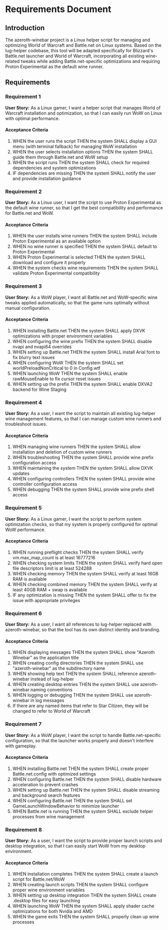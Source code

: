 # Requirements Document

## Introduction

The azeroth-winebar project is a Linux helper script for managing and optimizing World of Warcraft and Battle.net on Linux systems. Based on the lug-helper codebase, this tool will be adapted specifically for Blizzard's Battle.net launcher and World of Warcraft, incorporating all existing wine-related tweaks while adding Battle.net-specific optimizations and requiring Proton Experimental as the default wine runner.

## Requirements

### Requirement 1

**User Story:** As a Linux gamer, I want a helper script that manages World of Warcraft installation and optimization, so that I can easily run WoW on Linux with optimal performance.

#### Acceptance Criteria

1. WHEN the user runs the script THEN the system SHALL display a GUI menu (with terminal fallback) for managing WoW installation
2. WHEN the user selects installation options THEN the system SHALL guide them through Battle.net and WoW setup
3. WHEN the script runs THEN the system SHALL check for required dependencies and system optimizations
4. IF dependencies are missing THEN the system SHALL notify the user and provide installation guidance

### Requirement 2

**User Story:** As a Linux user, I want the script to use Proton Experimental as the default wine runner, so that I get the best compatibility and performance for Battle.net and WoW.

#### Acceptance Criteria

1. WHEN the user installs wine runners THEN the system SHALL include Proton Experimental as an available option
2. WHEN no wine runner is specified THEN the system SHALL default to Proton Experimental
3. WHEN Proton Experimental is selected THEN the system SHALL download and configure it properly
4. WHEN the system checks wine requirements THEN the system SHALL validate Proton Experimental compatibility

### Requirement 3

**User Story:** As a WoW player, I want all Battle.net and WoW-specific wine tweaks applied automatically, so that the game runs optimally without manual configuration.

#### Acceptance Criteria

1. WHEN installing Battle.net THEN the system SHALL apply DXVK optimizations with proper environment variables
2. WHEN configuring the wine prefix THEN the system SHALL disable nvapi and nvapi64 overrides
3. WHEN setting up Battle.net THEN the system SHALL install Arial font to fix blurry text issues
4. WHEN configuring WoW THEN the system SHALL set worldPreloadNonCritical to 0 in Config.wtf
5. WHEN launching WoW THEN the system SHALL enable rawMouseEnable to fix cursor reset issues
6. WHEN setting up the prefix THEN the system SHALL enable DXVA2 backend for Wine Staging

### Requirement 4

**User Story:** As a user, I want the script to maintain all existing lug-helper wine management features, so that I can manage custom wine runners and troubleshoot issues.

#### Acceptance Criteria

1. WHEN managing wine runners THEN the system SHALL allow installation and deletion of custom wine runners
2. WHEN troubleshooting THEN the system SHALL provide wine prefix configuration access
3. WHEN maintaining the system THEN the system SHALL allow DXVK updates
4. WHEN configuring controllers THEN the system SHALL provide wine controller configuration access
5. WHEN debugging THEN the system SHALL provide wine prefix shell access

### Requirement 5

**User Story:** As a Linux gamer, I want the script to perform system optimization checks, so that my system is properly configured for optimal WoW performance.

#### Acceptance Criteria

1. WHEN running preflight checks THEN the system SHALL verify vm.max_map_count is at least 16777216
2. WHEN checking system limits THEN the system SHALL verify hard open file descriptors limit is at least 524288
3. WHEN checking memory THEN the system SHALL verify at least 16GB RAM is available
4. WHEN checking combined memory THEN the system SHALL verify at least 40GB RAM + swap is available
5. IF any optimization is missing THEN the system SHALL offer to fix the issue with appropriate privileges

### Requirement 6

**User Story:** As a user, I want all references to lug-helper replaced with azeroth-winebar, so that the tool has its own distinct identity and branding.

#### Acceptance Criteria

1. WHEN displaying messages THEN the system SHALL show "Azeroth Winebar" as the application title
2. WHEN creating config directories THEN the system SHALL use "azeroth-winebar" as the subdirectory name
3. WHEN showing help text THEN the system SHALL reference azeroth-winebar instead of lug-helper
4. WHEN creating desktop entries THEN the system SHALL use azeroth-winebar naming conventions
5. WHEN logging or debugging THEN the system SHALL use azeroth-winebar in log messages
6. If there are any named items that refer to Star Citizen, they will be changed to refer to World of Warcraft

### Requirement 7

**User Story:** As a WoW player, I want the script to handle Battle.net-specific configuration, so that the launcher works properly and doesn't interfere with gameplay.

#### Acceptance Criteria

1. WHEN installing Battle.net THEN the system SHALL create proper Battle.net.config with optimized settings
2. WHEN configuring Battle.net THEN the system SHALL disable hardware acceleration to prevent crashes
3. WHEN setting up Battle.net THEN the system SHALL disable streaming and background search features
4. WHEN configuring Battle.net THEN the system SHALL set GameLaunchWindowBehavior to minimize launcher
5. WHEN Battle.net is running THEN the system SHALL exclude helper processes from wine management

### Requirement 8

**User Story:** As a user, I want the script to provide proper launch scripts and desktop integration, so that I can easily start WoW from my desktop environment.

#### Acceptance Criteria

1. WHEN installation completes THEN the system SHALL create a launch script for Battle.net/WoW
2. WHEN creating launch scripts THEN the system SHALL configure proper wine environment variables
3. WHEN setting up desktop integration THEN the system SHALL create .desktop files for easy launching
4. WHEN launching WoW THEN the system SHALL apply shader cache optimizations for both Nvidia and AMD
5. WHEN the game exits THEN the system SHALL properly clean up wine processes